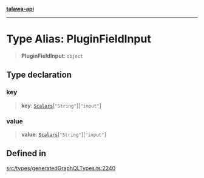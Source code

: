 [**talawa-api**](../../../README.md)

***

# Type Alias: PluginFieldInput

> **PluginFieldInput**: `object`

## Type declaration

### key

> **key**: [`Scalars`](Scalars.md)\[`"String"`\]\[`"input"`\]

### value

> **value**: [`Scalars`](Scalars.md)\[`"String"`\]\[`"input"`\]

## Defined in

[src/types/generatedGraphQLTypes.ts:2240](https://github.com/Suyash878/talawa-api/blob/f376d03c37e9acd046e7cc983947432c95f74442/src/types/generatedGraphQLTypes.ts#L2240)
